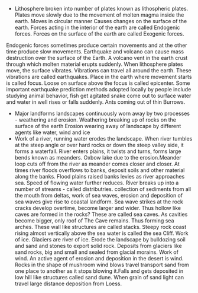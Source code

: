 - Lithosphere broken into number of plates known as lithospheric plates. 
Plates move slowly due to the movement of molten magma inside the earth. 
Moves in circular manner
Causes changes on the surface of the earth. 
Forces acting in the interior of the earth are called Endogenic forces. 
Forces on the surface of the earth are called Exogenic forces.

Endogenic forces sometimes produce certain movements and at the other time produce slow movements. 
Earthquake and volcano can cause mass destruction over the surface of the Earth.
A volcano vent in the earth crust through which molten material erupts suddenly.
When lithosphere plates move, the surface vibrates.
Vibrations can travel all around the earth. 
These vibrations are called earthquakes. 
Place in the earth where movement starts is called focus.
Loose on surface above the focus is called epicenter.
Some important earthquake prediction methods adopted locally by people include
studying animal behavior, 
fish get agitated 
snake come out to surface water 
and water in well rises or falls suddenly. 
Ants coming out of thin Burrows.
- Major landforms
	landscapes continuously worn away by two processes - weathering and erosion.
	Weathering
		breaking up of rocks on the surface of the earth
	Erosion
		wearing away of landscape by different agents like water, wind and ice
- Work of a river, 
	running water erodes the landscape. 
	When river tumbles at the steep angle or over hard rocks or down the steep valley side, it forms a waterfall. 
	River enters plains, it twists and turns, forms large bends known as meanders. 
	Oxbow lake 
	due to the erosion.Meander loop cuts off from the river as meander comes closer and closer. 
	At times river floods overflows to banks, deposit soils and other material along the banks. Flood plains 
	raised banks levies 
as river approaches sea. 
	Speed of flowing water further reduces. 
	River breaks up into a number of streams - called distributries. 
	collection of sediments from all the mouth from deltas, 
work of sea waves, 
	erosion and deposition of sea waves give rise to coastal landform.
	Sea wave strikes at the rock
	cracks develop overtime, become larger and wider.
	Thus hollow like caves are formed in the rocks? 
	These are called sea caves. 
	As cavities become bigger, only roof of The Cave remains.
	Thus forming sea arches. 
	These wall like structures are called stacks. 
	Steepy rock coast rising almost vertically above the sea water is called the sea Cliff. 
Work of ice. 
	Glaciers are river of ice. 
		Erode the landscape by bulldozing soil and sand and stones to export solid rock.
	Deposits from glaciers like sand rocks, big and small and sealed from glacial morains. 
Work of wind. 
	An active agent of erosion and deposition in the desert is wind. 
	Rocks in the shape of mushroom wind blows travel transport sand from one place to another as it stops blowing it.Falls and gets deposited in low hill like structures called sand dune.
	When grain of sand light can travel large distance deposition from Loess.